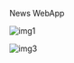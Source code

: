 News WebApp

![img1](https://user-images.githubusercontent.com/76547149/147836667-a5ca8059-7a18-4a61-9a9c-6f9e26645ea2.png)

![img3](https://user-images.githubusercontent.com/76547149/147836786-f5002da7-1ef8-4494-84c9-f174e76cc5c1.png)




